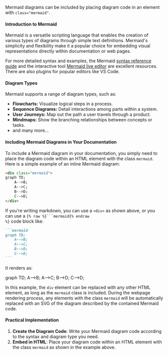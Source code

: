 Mermaid diagrams can be included by placing diagram code in an element with `class="mermaid"`.

#### Introduction to Mermaid

Mermaid is a versatile scripting language that enables the creation of various types of diagrams through simple text definitions. Mermaid's simplicity and flexibility make it a popular choice for embedding visual representations directly within documentation or web pages.

For more detailed syntax and examples, the Mermaid [syntax reference guide](https://mermaid.js.org/intro/syntax-reference.html) and the interactive tool [Mermaid live editor](https://mermaid.live) are excellent resources. There are also plugins for popular editors like VS Code.

#### Diagram Types

Mermaid supports a range of diagram types, such as:

- **Flowcharts:** Visualize logical steps in a process.
- **Sequence Diagrams:** Detail interactions among parts within a system.
- **User Journeys:** Map out the path a user travels through a product.
- **Mindmaps:** Show the branching relationships between concepts or tasks.
- and many more...

#### Including Mermaid Diagrams in Your Documentation

To include a Mermaid diagram in your documentation, you simply need to place the diagram code within an HTML element with the class `mermaid`. Here is a simple example of an inline Mermaid diagram:

```html
<div class="mermaid">
graph TD;
    A-->B;
    A-->C;
    B-->D;
    C-->D;
</div>
```

If you're writing markdown, you can use a `<div>` as shown above, or you can use a <code>{% raw %}```mermaid{% endraw %}</code> code block like:

````markdown
```mermaid
graph TD;
    A-->B;
    A-->C;
    B-->D;
    C-->D;
```
````

It renders as:

<div class="mermaid">
graph TD;
    A-->B;
    A-->C;
    B-->D;
    C-->D;
</div>

In this example, the `div` element can be replaced with any other HTML element, as long as the `mermaid` class is included. During the webpage rendering process, any elements with the class `mermaid` will be automatically replaced with an SVG of the diagram described by the contained Mermaid code.

#### Practical Implementation

1. **Create the Diagram Code**: Write your Mermaid diagram code according to the syntax and diagram type you need.
2. **Embed in HTML**: Place your diagram code within an HTML element with the class `mermaid` as shown in the example above.